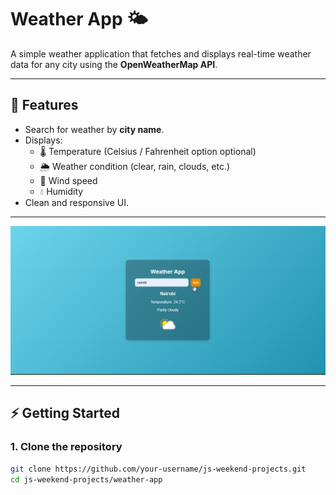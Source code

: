 # Weather App 🌤️

A simple weather application that fetches and displays real-time weather data for any city using the **OpenWeatherMap API**.

---

## 🚀 Features
- Search for weather by **city name**.
- Displays:
  - 🌡️ Temperature (Celsius / Fahrenheit option optional)
  - 🌦️ Weather condition (clear, rain, clouds, etc.)
  - 💨 Wind speed
  - 💧 Humidity
- Clean and responsive UI.

---
![alt text](image-1.png)

---

## ⚡ Getting Started

### 1. Clone the repository
```bash
git clone https://github.com/your-username/js-weekend-projects.git
cd js-weekend-projects/weather-app
